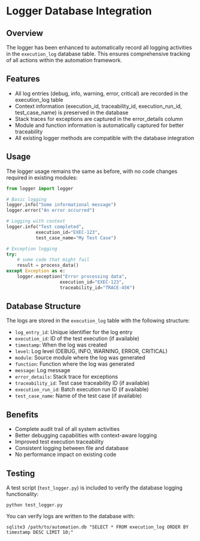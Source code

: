# Logger Database Integration

## Overview

The logger has been enhanced to automatically record all logging activities in the `execution_log` database table. This ensures comprehensive tracking of all actions within the automation framework.

## Features

- All log entries (debug, info, warning, error, critical) are recorded in the execution_log table
- Context information (execution_id, traceability_id, execution_run_id, test_case_name) is preserved in the database
- Stack traces for exceptions are captured in the error_details column
- Module and function information is automatically captured for better traceability
- All existing logger methods are compatible with the database integration

## Usage

The logger usage remains the same as before, with no code changes required in existing modules:

```python
from logger import logger

# Basic logging
logger.info("Some informational message")
logger.error("An error occurred")

# Logging with context
logger.info("Test completed", 
           execution_id="EXEC-123", 
           test_case_name="My Test Case")

# Exception logging
try:
    # some code that might fail
    result = process_data()
except Exception as e:
    logger.exception("Error processing data", 
                    execution_id="EXEC-123", 
                    traceability_id="TRACE-456")
```

## Database Structure

The logs are stored in the `execution_log` table with the following structure:

- `log_entry_id`: Unique identifier for the log entry
- `execution_id`: ID of the test execution (if available)
- `timestamp`: When the log was created
- `level`: Log level (DEBUG, INFO, WARNING, ERROR, CRITICAL)
- `module`: Source module where the log was generated
- `function`: Function where the log was generated
- `message`: Log message
- `error_details`: Stack trace for exceptions
- `traceability_id`: Test case traceability ID (if available)
- `execution_run_id`: Batch execution run ID (if available)
- `test_case_name`: Name of the test case (if available)

## Benefits

- Complete audit trail of all system activities
- Better debugging capabilities with context-aware logging
- Improved test execution traceability
- Consistent logging between file and database
- No performance impact on existing code

## Testing

A test script (`test_logger.py`) is included to verify the database logging functionality:

```
python test_logger.py
```

You can verify logs are written to the database with:

```
sqlite3 /path/to/automation.db "SELECT * FROM execution_log ORDER BY timestamp DESC LIMIT 10;"
``` 